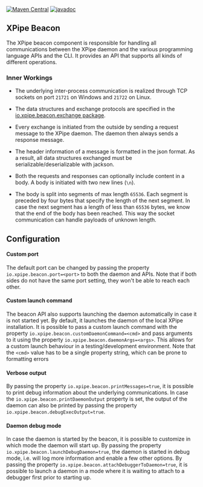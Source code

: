 [![Maven Central](https://maven-badges.herokuapp.com/maven-central/io.xpipe/xpipe-beacon/badge.svg)](https://maven-badges.herokuapp.com/maven-central/io.xpipe/xpipe-beacon)
[![javadoc](https://javadoc.io/badge2/io.xpipe/xpipe-beacon/javadoc.svg)](https://javadoc.io/doc/io.xpipe/xpipe-beacon)

## XPipe Beacon

The XPipe beacon component is responsible for handling all communications between the XPipe daemon
and the various programming language APIs and the CLI. It provides an API that supports all kinds
of different operations.

### Inner Workings

- The underlying inter-process communication is realized through
  TCP sockets on port `21721` on Windows and `21722` on Linux.

- The data structures and exchange protocols are specified in the
  [io.xpipe.beacon.exchange package](src/main/java/io/xpipe/beacon/exchange).

- Every exchange is initiated from the outside by sending a request message to the XPipe daemon.
  The daemon then always sends a response message.

- The header information of a message is formatted in the json format.
  As a result, all data structures exchanged must be serializable/deserializable with jackson.

- Both the requests and responses can optionally include content in a body.
  A body is initiated with two new lines (`\n`).

- The body is split into segments of max length `65536`.
  Each segment is preceded by four bytes that specify the length of the next segment.
  In case the next segment has a length of less than `65536` bytes, we know that the end of the body has been reached.
  This way the socket communication can handle payloads of unknown length.

## Configuration

#### Custom port

The default port can be changed by passing the property `io.xpipe.beacon.port=<port>` to both the daemon and APIs.
Note that if both sides do not have the same port setting, they won't be able to reach each other.

#### Custom launch command

The beacon API also supports launching the daemon automatically in case it is not started yet.
By default, it launches the daemon of the local XPipe installation.
It is possible to pass a custom launch command with the property `io.xpipe.beacon.customDaemonCommand=<cmd>`
and pass arguments to it using the property `io.xpipe.beacon.daemonArgs=<args>`.
This allows for a custom launch behaviour in a testing/development environment.
Note that the `<cmd>` value has to be a single property string, which can be prone to formatting errors

#### Verbose output

By passing the property `io.xpipe.beacon.printMessages=true`, it is possible to print debug information
about the underlying communications.
In case the `io.xpipe.beacon.printDaemonOutput` property is set, the output of the daemon can also be
printed by passing the property `io.xpipe.beacon.debugExecOutput=true`.

#### Daemon debug mode

In case the daemon is started by the beacon, it is possible to customize in which mode the daemon will start up.
By passing the property `io.xpipe.beacon.launchDebugDaemon=true`, the daemon is started in debug mode,
i.e. will log more information and enable a few other options.
By passing the property `io.xpipe.beacon.attachDebuggerToDaemon=true`, it is possible to launch a daemon
in a mode where it is waiting to attach to a debugger first prior to starting up.



